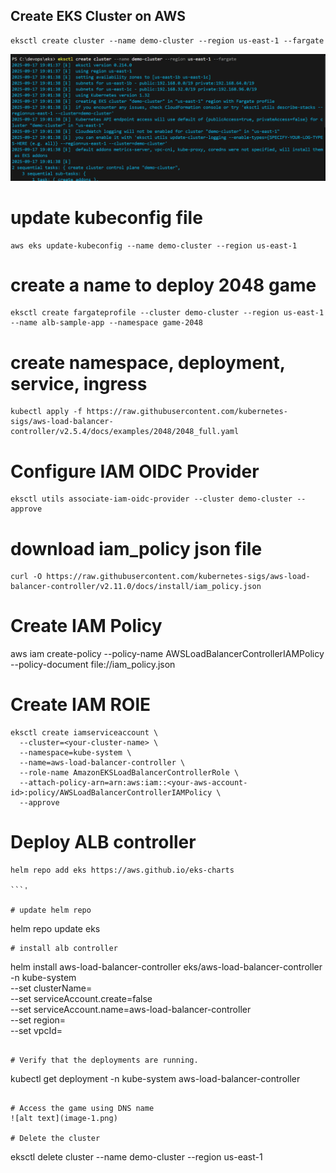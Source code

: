 ## Create EKS Cluster on AWS
```
eksctl create cluster --name demo-cluster --region us-east-1 --fargate
```
![alt text](image.png)

# update kubeconfig file
```
aws eks update-kubeconfig --name demo-cluster --region us-east-1
```
# create a name to deploy 2048 game
```
eksctl create fargateprofile --cluster demo-cluster --region us-east-1 --name alb-sample-app --namespace game-2048
```

# create namespace, deployment, service, ingress
```
kubectl apply -f https://raw.githubusercontent.com/kubernetes-sigs/aws-load-balancer-controller/v2.5.4/docs/examples/2048/2048_full.yaml
```
# Configure IAM OIDC Provider
```
eksctl utils associate-iam-oidc-provider --cluster demo-cluster --approve
```
# download iam_policy json file
```
curl -O https://raw.githubusercontent.com/kubernetes-sigs/aws-load-balancer-controller/v2.11.0/docs/install/iam_policy.json
```

# Create IAM Policy
aws iam create-policy --policy-name AWSLoadBalancerControllerIAMPolicy --policy-document file://iam_policy.json

# Create IAM ROlE
```
eksctl create iamserviceaccount \
  --cluster=<your-cluster-name> \
  --namespace=kube-system \
  --name=aws-load-balancer-controller \
  --role-name AmazonEKSLoadBalancerControllerRole \
  --attach-policy-arn=arn:aws:iam::<your-aws-account-id>:policy/AWSLoadBalancerControllerIAMPolicy \
  --approve
```
# Deploy ALB controller
```
helm repo add eks https://aws.github.io/eks-charts

```'

# update helm repo
```
helm repo update eks
```
# install alb controller 
```
helm install aws-load-balancer-controller eks/aws-load-balancer-controller -n kube-system \
  --set clusterName=<your-cluster-name> \
  --set serviceAccount.create=false \
  --set serviceAccount.name=aws-load-balancer-controller \
  --set region=<your-region> \
  --set vpcId=<your-vpc-id>
```

# Verify that the deployments are running.
```
kubectl get deployment -n kube-system aws-load-balancer-controller
```

# Access the game using DNS name
![alt text](image-1.png)

# Delete the cluster
```
eksctl delete cluster --name demo-cluster --region us-east-1
```